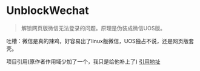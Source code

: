 # UnblockWechat

> 解锁网页版微信无法登录的问题。原理是伪装成微信UOS版。

吐槽：微信是真的辣鸡，好容易出了linux版微信，UOS独占不说，还是网页版套壳。



项目引用(原作者作用域少加了一个，我只是给他补上了)    [引用地址](https://github.com/adamyi/wechrome)

